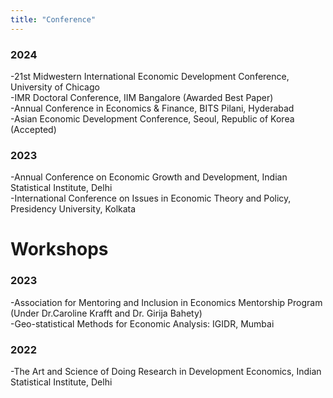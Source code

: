 ```yaml
---
title: "Conference"
---
```

### 2024
-21st Midwestern International Economic Development Conference, University of Chicago  
-IMR Doctoral Conference, IIM Bangalore (Awarded Best Paper)  
-Annual Conference in Economics & Finance, BITS Pilani, Hyderabad  
-Asian Economic Development Conference, Seoul, Republic of Korea (Accepted)  
### 2023
-Annual Conference on Economic Growth and Development, Indian Statistical Institute, Delhi  
-International Conference on Issues in Economic Theory and Policy, Presidency University, Kolkata

Workshops
======
### 2023
-Association for Mentoring and Inclusion in Economics Mentorship Program (Under Dr.Caroline Krafft and Dr. Girija Bahety)    
-Geo-statistical Methods for Economic Analysis: IGIDR, Mumbai  
### 2022
-The Art and Science of Doing Research in Development Economics, Indian Statistical Institute, Delhi  

